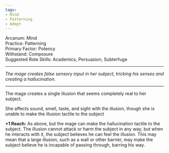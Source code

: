 ```yaml
---
tags:
- Mind
- Patterning
- Adept
---
```


Arcanum: Mind\
Practice: Patterning\
Primary Factor: Potency\
Withstand: Composure\
Suggested Rote Skills: Academics, Persuasion, Subterfuge

---

_The mage creates false sensory input in her subject, tricking his senses and creating a hallucination._

---

The mage creates a single illusion that seems completely real to her subject.

She affects sound, smell, taste, and sight with the illusion, though she is unable to make the illusion tactile to the subject

**+1 Reach:** As above, but the mage can make the hallucination tactile to the subject. The illusion cannot attack or harm the subject in any way, but when he interacts with it, the subject believes he can feel the illusion. This may mean that a large illusion, such as a wall or other barrier, may make the subject believe he is incapable of passing through, barring his way.